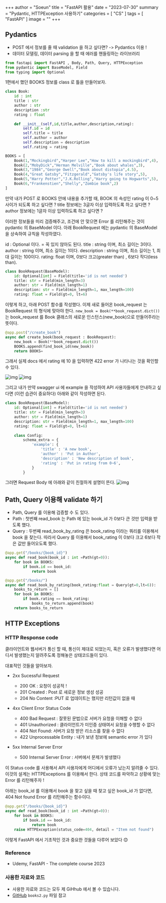 +++
author = "Soeun"
title = "FastAPI 활용"
date = "2023-07-30"
summary = "Pydantic, HTTPException 사용하기"
categories = [
    "CS"
]
tags = [
    "FastAPI"
]
image = ""
+++

## Pydantics
- POST 에서 정보를 줄 때 validation 을 하고 싶다면? -> Pydantics 이용 !
- 데이터 모델링, 데이터 parsing 을 할 때 에러를 핸들링하는 라이브러리 

```python
from fastapi import FastAPI , Body, Path, Query, HTTPException
from pydantic import BaseModel, Field
from typing import Optional
```
1편에서 했던 BOOKS 정보를 class 로 틀을 만들어보자. 

```python
class Book:
    id : int
    title : str 
    author : str
    description :str
    rating : float
    
    def __init__(self,id,title,author,description,rating):
        self.id = id
        self.title = title
        self.author = author
        self.description = description
        self.rating = rating

BOOKS = [
    Book(1,"Mockingbird","Harper Lee","How to kill a mockingbird",4),
    Book(2,"MobyDick","Herman Melville","Book about whales",3),
    Book(3,"1984","George Owell","Book about distopia",4.5),
    Book(4,"Great Gatsby","Fitzgerald","Gatsby's life story",5),
    Book(5,"Harry Potter","J.K.Rolling","Harry going to Hogwarts",5),
    Book(6,"Frankenstien","Shelly","Zombie book",2)
]
```
만약 내가 POST 로 BOOKS 안에 내용을 추가할 때, BOOK 의 속성인 rating 이 0~5 사이가 되도록 하고 싶다면 ? 
title 정보에는 3글자 이상 입력하도록 하고 싶다면 ? 
author 정보에는 1글자 이상 입력하도록 하고 싶다면 ?

이러한 정보들을 미리 검증해주고, 조건에 안 맞으면 Error 를 리턴해주는 것이 pydantic 의 BaseModel 이다.
아래 BookRequest 에는 pydantic 의 BaseModel 을 상속하여 규칙을 작성하였다.

id : Optional 이다. = 꼭 있지 않아도 된다.
title : string 이며, 최소 길이는 3이다.
author : string 이며, 최소 길이는 1이다.
description : string 이며, 최소 길이는 1, 최대 길이는 100이다.
rating: float 이며, 0보다 크고(greater than) , 6보다 작다(less than).

```python
class BookRequest(BaseModel):
    id: Optional[int] = Field(title='id is not needed')
    title: str = Field(min_length=3)
    author: str = Field(min_length=1)
    description: str = Field(min_length=1, max_length=100)
    rating: float = Field(gt=0, lt=6)
```

이렇게 하고, 아래 POST 함수를 작성했다. 이제 새로 들어온 book_request 는 BookRequest 의 형식에 맞아야 한다. 
`new_book = Book(**book_request.dict())` 는 book_request 를 Book 클래스의 새로운 인스턴스(new_book)으로 만들어주라는 뜻이다. 

```python
@app.post("/create_book")
async def create_book(book_request : BookRequest):
    new_book = Book(**book_request.dict())
    BOOKS.append(find_book_id(new_book))
    return BOOKS=
```

그래서 실제 docs 에서 rating 에 10 을 입력하면 422 error 가 나타나는 것을 확인할 수 있다.

![img](https://github.com/ddoddii/ddoddii.github.io/assets/95014836/b240eb1d-1d2b-4739-ad5c-4e1153cdee88)
![img](https://github.com/ddoddii/ddoddii.github.io/assets/95014836/786c8ea1-332d-4129-b170-c30ef0975aeb)

그리고 내가 만약 swagger ui 에 example 을 작성하여 API 사용자들에게 안내하고 싶다면 (이런 습관이 중요하다) 아래와 같이 작성하면 된다. 
```python
class BookRequest(BaseModel):
    id: Optional[int] = Field(title='id is not needed')
    title: str = Field(min_length=3)
    author: str = Field(min_length=1)
    description: str = Field(min_length=1, max_length=100)
    rating: float = Field(gt=0, lt=6)
    
    class Config:
        schema_extra = {
            'example': {
                'title' : 'A new book',
                'author' : 'Put in Author',
                'description' : 'New description of book',
                'rating' : 'Put in rating from 0~6',
            }
        }
```
그러면 Request Body 에 아래와 같이 친절하게 설명이 뜬다. 
![img](https://github.com/ddoddii/ddoddii.github.io/assets/95014836/e14f6d92-cf81-4e20-9d8a-20f77c11139a)

## Path, Query 이용해 validate 하기 
- Path, Query 를 이용해 검증할 수 도 있다.
- Path : 첫번째 read_book 는 Path 에 있는 book_id 가 0보다 큰 것만 입력을 받도록 했다. 
- Query : 두번째 read_book_by_rating 은 book_rating 이라는 쿼리를 이용해서 book 을 찾는다. 따라서 Query 를 이용해서 book_rating 이 0보다 크고 6보다 작은 값만 들어오도록 했다.

```python
@app.get("/books/{book_id}")
async def read_book(book_id : int =Path(gt=0)):
    for book in BOOKS:
        if book.id == book_id:
            return book

@app.get("/books/")
async def read_book_by_rating(book_rating:float = Query(gt=0,lt=6)):
    books_to_return = []
    for book in BOOKS:
        if book.rating == book_rating:
            books_to_return.append(book)
    return books_to_return
```
## HTTP Exceptions 

### HTTP Response code 

클라이언트와 웹서버가 통신 할 때, 통신이 제대로 되었는지, 혹은 오류가 발생했다면 어디서 발생했는지 알려주도록 정해놓은 상태코드들이 있다. 

대표적인 것들을 알아보자.

- 2xx Sucessful Request
  - 200 OK : 요청이 성공적 !
  - 201 Created : Post 로 새로운 정보 생성 성공
  - 204 No Content :PUT 로 업데이트는 했지만 리턴값이  없을 때
  
- 4xx Client Error Status Code
  - 400 Bad Request : 잘못된 문법으로 서버가 요청을 이해할 수 없다
  - 401 Unauthorized : 클라이언트가 미인증 상태여서 요청을 수행할 수 없다
  - 404 Not Found: 서버가 요청 받은 리소스를 찾을 수 없다
  - 422 Unprocessable Entity : 내가 보낸 정보에 semantic error 가 있다 


- 5xx Internal Server Error
    - 500 Internal Server Error : 서버에서 문제가 발생했다  

이 Status code 를 사용해서 API 사용자에게 어디에서 오류가 났는지 알려줄 수 있다. 
이것의 설계는 HTTPExceptions 를 이용해서 한다. 
상태 코드를 파악하고 상황에 맞는 Error 를 리턴해주자 ! 

아래는 book_id 를 이용해서 book 을 찾고 싶을 때 찾고 싶은 book_id 가 없다면, 404 Not found Error 를 리턴해주는 함수이다. 

```python
@app.get("/books/{book_id}")
async def read_book(book_id : int =Path(gt=0)):
    for book in BOOKS:
        if book.id == book_id:
            return book
    raise HTTPException(status_code=404, detail = "Item not found")
```

이렇게 FastAPI 에서 기초적인 것과 중요한 것들을 다루어 보았다 😊

### Reference
- Udemy, FastAPI - The complete course 2023

### 사용한 자료와 코드
- 사용한 자료와 코드는 모두 제 GiHhub 에서 볼 수 있습니다.
- [GitHub](https://github.com/ddoddii/skills-for-DS/tree/main/week3) `books2.py` 파일 참고